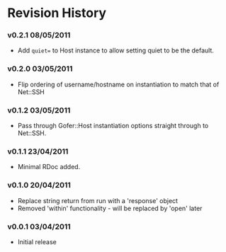 # Revision History

### v0.2.1 08/05/2011

 * Add `quiet=` to Host instance to allow setting quiet to be the default.

### v0.2.0 03/05/2011

 * Flip ordering of username/hostname on instantiation to match that of Net::SSH
 
### v0.1.2 03/05/2011

 * Pass through Gofer::Host instantiation options straight through to Net::SSH.

### v0.1.1 23/04/2011

 * Minimal RDoc added.

### v0.1.0 20/04/2011

 * Replace string return from run with a 'response' object
 * Removed 'within' functionality - will be replaced by 'open' later
 
### v0.0.1 03/04/2011

 * Initial release
